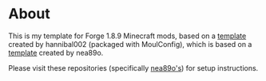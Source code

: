 # About
This is my template for Forge 1.8.9 Minecraft mods, based on a [template](https://github.com/hannibal002/Example-1.8.9-Mod)
created by hannibal002 (packaged with MoulConfig), which is based on a [template](https://github.com/romangraef/Forge1.8.9Template/tree/kotlin)
created by nea89o.

Please visit these repositories (specifically [nea89o's](https://github.com/romangraef/Forge1.8.9Template)) for setup instructions.
